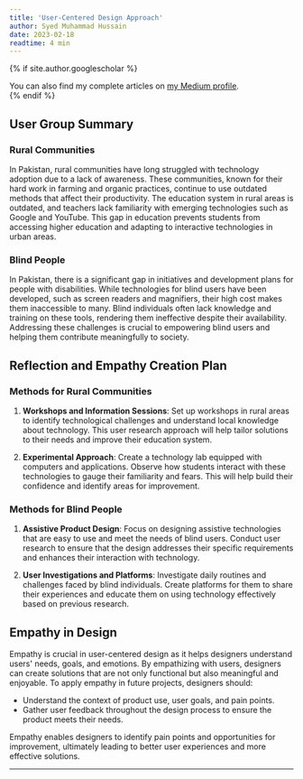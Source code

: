 ```yaml
---
title: 'User-Centered Design Approach'
author: Syed Muhammad Hussain
date: 2023-02-18
readtime: 4 min
---
```

{% if site.author.googlescholar %}
  <div class="wordwrap">You can also find my complete articles on <a href="https://medium.com/@syedmuhammadhussain">my Medium profile</a>.</div>
{% endif %}

## User Group Summary

### Rural Communities

In Pakistan, rural communities have long struggled with technology adoption due to a lack of awareness. These communities, known for their hard work in farming and organic practices, continue to use outdated methods that affect their productivity. The education system in rural areas is outdated, and teachers lack familiarity with emerging technologies such as Google and YouTube. This gap in education prevents students from accessing higher education and adapting to interactive technologies in urban areas.

### Blind People

In Pakistan, there is a significant gap in initiatives and development plans for people with disabilities. While technologies for blind users have been developed, such as screen readers and magnifiers, their high cost makes them inaccessible to many. Blind individuals often lack knowledge and training on these tools, rendering them ineffective despite their availability. Addressing these challenges is crucial to empowering blind users and helping them contribute meaningfully to society.

## Reflection and Empathy Creation Plan

### Methods for Rural Communities

1. **Workshops and Information Sessions**: Set up workshops in rural areas to identify technological challenges and understand local knowledge about technology. This user research approach will help tailor solutions to their needs and improve their education system.

2. **Experimental Approach**: Create a technology lab equipped with computers and applications. Observe how students interact with these technologies to gauge their familiarity and fears. This will help build their confidence and identify areas for improvement.

### Methods for Blind People

1. **Assistive Product Design**: Focus on designing assistive technologies that are easy to use and meet the needs of blind users. Conduct user research to ensure that the design addresses their specific requirements and enhances their interaction with technology.

2. **User Investigations and Platforms**: Investigate daily routines and challenges faced by blind individuals. Create platforms for them to share their experiences and educate them on using technology effectively based on previous research.

## Empathy in Design

Empathy is crucial in user-centered design as it helps designers understand users' needs, goals, and emotions. By empathizing with users, designers can create solutions that are not only functional but also meaningful and enjoyable. To apply empathy in future projects, designers should:

- Understand the context of product use, user goals, and pain points.
- Gather user feedback throughout the design process to ensure the product meets their needs.

Empathy enables designers to identify pain points and opportunities for improvement, ultimately leading to better user experiences and more effective solutions.

---
